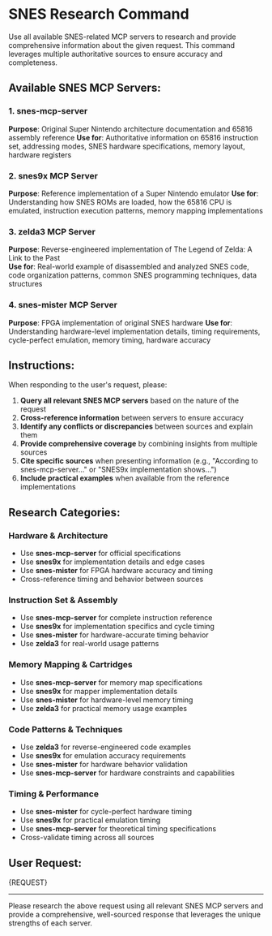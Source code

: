 # SNES Research Command

Use all available SNES-related MCP servers to research and provide comprehensive information about the given request. This command leverages multiple authoritative sources to ensure accuracy and completeness.

## Available SNES MCP Servers:

### 1. snes-mcp-server
**Purpose**: Original Super Nintendo architecture documentation and 65816 assembly reference
**Use for**: Authoritative information on 65816 instruction set, addressing modes, SNES hardware specifications, memory layout, hardware registers

### 2. snes9x MCP Server  
**Purpose**: Reference implementation of a Super Nintendo emulator
**Use for**: Understanding how SNES ROMs are loaded, how the 65816 CPU is emulated, instruction execution patterns, memory mapping implementations

### 3. zelda3 MCP Server
**Purpose**: Reverse-engineered implementation of The Legend of Zelda: A Link to the Past  
**Use for**: Real-world example of disassembled and analyzed SNES code, code organization patterns, common SNES programming techniques, data structures

### 4. snes-mister MCP Server
**Purpose**: FPGA implementation of original SNES hardware
**Use for**: Understanding hardware-level implementation details, timing requirements, cycle-perfect emulation, memory timing, hardware accuracy

## Instructions:

When responding to the user's request, please:

1. **Query all relevant SNES MCP servers** based on the nature of the request
2. **Cross-reference information** between servers to ensure accuracy
3. **Identify any conflicts or discrepancies** between sources and explain them
4. **Provide comprehensive coverage** by combining insights from multiple sources
5. **Cite specific sources** when presenting information (e.g., "According to snes-mcp-server..." or "SNES9x implementation shows...")
6. **Include practical examples** when available from the reference implementations

## Research Categories:

### Hardware & Architecture
- Use **snes-mcp-server** for official specifications
- Use **snes9x** for implementation details and edge cases
- Use **snes-mister** for FPGA hardware accuracy and timing
- Cross-reference timing and behavior between sources

### Instruction Set & Assembly
- Use **snes-mcp-server** for complete instruction reference
- Use **snes9x** for implementation specifics and cycle timing
- Use **snes-mister** for hardware-accurate timing behavior
- Use **zelda3** for real-world usage patterns

### Memory Mapping & Cartridges
- Use **snes-mcp-server** for memory map specifications
- Use **snes9x** for mapper implementation details
- Use **snes-mister** for hardware-level memory timing
- Use **zelda3** for practical memory usage examples

### Code Patterns & Techniques
- Use **zelda3** for reverse-engineered code examples
- Use **snes9x** for emulation accuracy requirements
- Use **snes-mister** for hardware behavior validation
- Use **snes-mcp-server** for hardware constraints and capabilities

### Timing & Performance
- Use **snes-mister** for cycle-perfect hardware timing
- Use **snes9x** for practical emulation timing
- Use **snes-mcp-server** for theoretical timing specifications
- Cross-validate timing across all sources

## User Request:
{REQUEST}

---

Please research the above request using all relevant SNES MCP servers and provide a comprehensive, well-sourced response that leverages the unique strengths of each server.